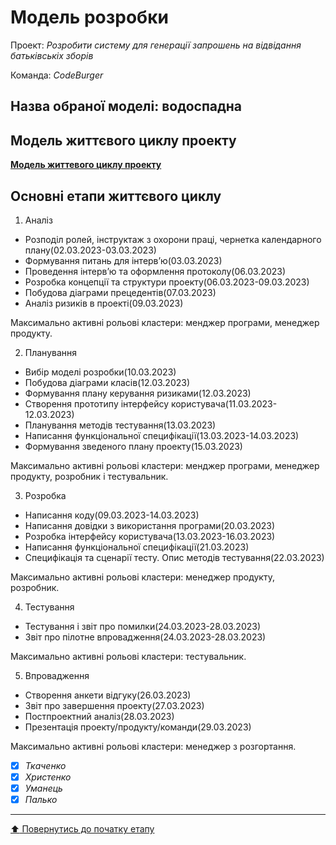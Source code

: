 # Модель розробки

Проект: *Розробити систему для генерації запрошень на відвідання батьківськіх зборів*

Команда: *CodeBurger*

## Назва обраної моделі: водоспадна 

## Модель життєвого циклу проекту

[**Модель життевого циклу проекту**](https://github.com/Chuda4ok/SE-practice-template_2/blob/main/docs/2.Planning/other/%D0%9C%D0%BE%D0%B4%D0%B5%D0%BB%D1%8C%20%D0%B6%D0%B8%D1%82%D1%82%D1%94%D0%B2%D0%BE%D0%B3%D0%BE%20%D1%86%D0%B8%D0%BA%D0%BB%D1%83%20%D0%BF%D1%80%D0%BE%D0%B5%D0%BA%D1%82%D1%83.png)

## Основні етапи життєвого циклу

1. Аналіз
- Розподіл ролей, інструктаж з охорони праці, чернетка календарного плану(02.03.2023-03.03.2023)
- Формування питань для інтерв’ю(03.03.2023)
- Проведення інтерв’ю та оформлення протоколу(06.03.2023)
- Розробка концепції та структури проекту(06.03.2023-09.03.2023)
- Побудова діаграми прецедентів(07.03.2023)
- Аналіз ризиків в проекті(09.03.2023)

Максимально активні рольові кластери: менджер програми, менеджер продукту.

2. Планування
- Вибір моделі розробки(10.03.2023)
- Побудова діаграми класів(12.03.2023)
- Формування плану керування ризиками(12.03.2023)
- Створення прототипу інтерфейсу користувача(11.03.2023-12.03.2023)
- Планування методів тестування(13.03.2023)
- Написання функціональної специфікації(13.03.2023-14.03.2023)
- Формування зведеного плану проекту(15.03.2023)

Максимально активні рольові кластери: менджер програми, менеджер продукту, розробник і тестувальник.

3. Розробка
- Написання коду(09.03.2023-14.03.2023)
- Написання довідки з використання програми(20.03.2023)
- Розробка інтерфейсу користувача(13.03.2023-16.03.2023)
- Написання функціональної специфікації(21.03.2023)
- Специфікація та сценарії тесту. Опис методів тестування(22.03.2023)

Максимально активні рольові кластери: менеджер продукту, розробник.

4. Тестування
- Тестування і звіт про помилки(24.03.2023-28.03.2023)
- Звіт про пілотне впровадження(24.03.2023-28.03.2023)

Максимально активні рольові кластери: тестувальник.

5. Впровадження 
- Створення анкети відгуку(26.03.2023)
- Звіт про завершення проекту(27.03.2023)
- Постпроектний аналіз(28.03.2023)
- Презентація проекту/продукту/команди(29.03.2023)

Максимально активні рольові кластери: менеджер з розгортання.

- [x] *Ткаченко*
- [x] *Христенко*
- [x] *Уманець*
- [x] *Палько*

---
[:arrow_up: Повернутись до початку етапу](/docs/2.Planning/README.md)
